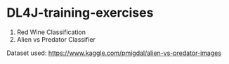 # DL4J-training-exercises

1. Red Wine Classification
2. Alien vs Predator Classifier
  
  Dataset used: https://www.kaggle.com/pmigdal/alien-vs-predator-images
